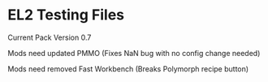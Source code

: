 # EL2 Testing Files
Current Pack Version 0.7

Mods need updated
PMMO (Fixes NaN bug with no config change needed)

Mods need removed
Fast Workbench (Breaks Polymorph recipe button)
